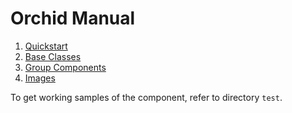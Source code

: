 # Orchid Manual

1. [Quickstart](quickstart.md)
2. [Base Classes](base.md)
3. [Group Components](group.md)
4. [Images](images.md)

To get working samples of the component, refer to directory `test`.
